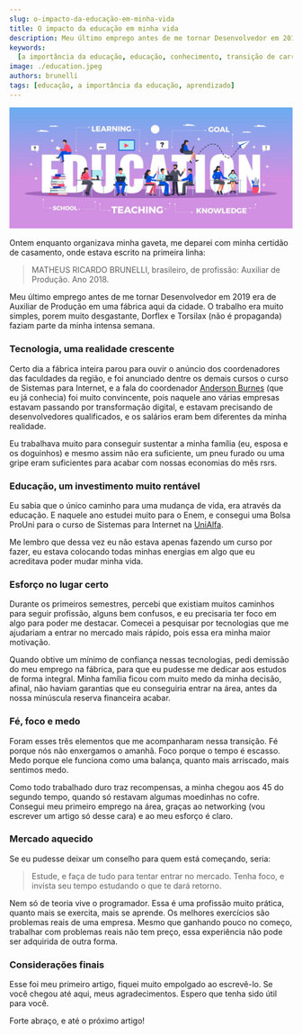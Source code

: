 ```yaml
---
slug: o-impacto-da-educação-em-minha-vida
title: O impacto da educação em minha vida
description: Meu último emprego antes de me tornar Desenvolvedor em 2019 era de Auxiliar de Produção em uma fábrica aqui da cidade...
keywords:
  [a importância da educação, educação, conhecimento, transição de carreira]
image: ./education.jpeg
authors: brunelli
tags: [educação, a importância da educação, aprendizado]
---
```


![Education Banner](./education.jpeg)

Ontem enquanto organizava minha gaveta, me deparei com minha certidão de casamento, onde estava escrito na primeira linha:

> MATHEUS RICARDO BRUNELLI, brasileiro, de profissão: Auxiliar de Produção. Ano 2018.

Meu último emprego antes de me tornar Desenvolvedor em 2019 era de Auxiliar de Produção em uma fábrica aqui da cidade. O trabalho era muito simples, porem muito desgastante, Dorflex e Torsilax (não é propaganda) faziam parte da minha intensa semana.

<!--truncate-->

### Tecnologia, uma realidade crescente

Certo dia a fábrica inteira parou para ouvir o anúncio dos coordenadores das faculdades da região, e foi anunciado dentre os demais cursos o curso de Sistemas para Internet, e a fala do coordenador [Anderson Burnes](https://www.linkedin.com/in/profburnes) (que eu já conhecia) foi muito convincente, pois naquele ano várias empresas estavam passando por transformação digital, e estavam precisando de desenvolvedores qualificados, e os salários eram bem diferentes da minha realidade.

Eu trabalhava muito para conseguir sustentar a minha família (eu, esposa e os doguinhos) e mesmo assim não era suficiente, um pneu furado ou uma gripe eram suficientes para acabar com nossas economias do mês rsrs.

### Educação, um investimento muito rentável

Eu sabia que o único caminho para uma mudança de vida, era através da educação. E naquele ano estudei muito para o Enem, e consegui uma Bolsa ProUni para o curso de Sistemas para Internet na [UniAlfa](https://www.alfaumuarama.edu.br/fau).

Me lembro que dessa vez eu não estava apenas fazendo um curso por fazer, eu estava colocando todas minhas energias em algo que eu acreditava poder mudar minha vida.

### Esforço no lugar certo

Durante os primeiros semestres, percebi que existiam muitos caminhos para seguir profissão, alguns bem confusos, e eu precisaria ter foco em algo para poder me destacar. Comecei a pesquisar por tecnologias que me ajudariam a entrar no mercado mais rápido, pois essa era minha maior motivação.

Quando obtive um mínimo de confiança nessas tecnologias, pedi demissão do meu emprego na fábrica, para que eu pudesse me dedicar aos estudos de forma integral. Minha família ficou com muito medo da minha decisão, afinal, não haviam garantias que eu conseguiria entrar na área, antes da nossa minúscula reserva financeira acabar.

### Fé, foco e medo

Foram esses três elementos que me acompanharam nessa transição. Fé porque nós não enxergamos o amanhã. Foco porque o tempo é escasso. Medo porque ele funciona como uma balança, quanto mais arriscado, mais sentimos medo.

Como todo trabalhado duro traz recompensas, a minha chegou aos 45 do segundo tempo, quando só restavam algumas moedinhas no cofre. Consegui meu primeiro emprego na área, graças ao networking (vou escrever um artigo só desse cara) e ao meu esforço é claro.

### Mercado aquecido

Se eu pudesse deixar um conselho para quem está começando, seria:

> Estude, e faça de tudo para tentar entrar no mercado. Tenha foco, e invista seu tempo estudando o que te dará retorno.

Nem só de teoria vive o programador. Essa é uma profissão muito prática, quanto mais se exercita, mais se aprende. Os melhores exercícios são problemas reais de uma empresa. Mesmo que ganhando pouco no começo, trabalhar com problemas reais não tem preço, essa experiência não pode ser adquirida de outra forma.

### Considerações finais

Esse foi meu primeiro artigo, fiquei muito empolgado ao escrevê-lo. Se você chegou até aqui, meus agradecimentos. Espero que tenha sido útil para você.

Forte abraço, e até o próximo artigo!

